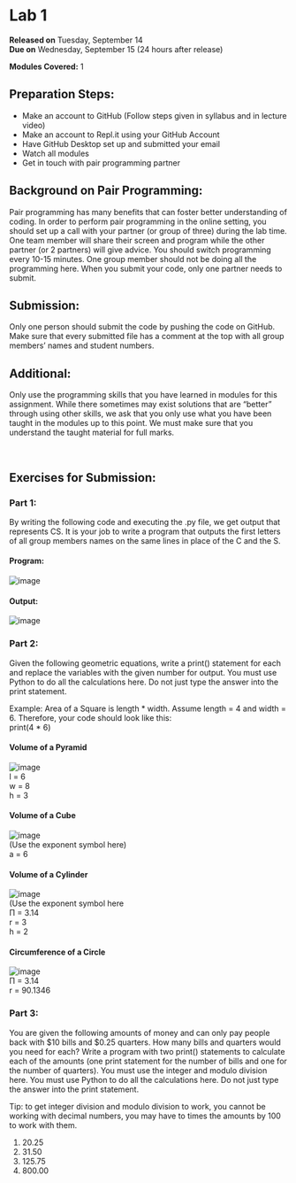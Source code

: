 # Lab 1
**Released on** Tuesday, September 14   
**Due on** Wednesday, September 15 (24 hours after release)

**Modules Covered:** 1

## Preparation Steps:
- Make an account to GitHub (Follow steps given in syllabus and in lecture video)
- Make an account to Repl.it using your GitHub Account
- Have GitHub Desktop set up and submitted your email 
- Watch all modules  
- Get in touch with pair programming partner  

## Background on Pair Programming:
Pair programming has many benefits that can foster better understanding of coding. In order to perform pair programming in the online setting, you should set up a call with your partner (or group of three) during the lab time. One team member will share their screen and program while the other partner (or 2 partners) will give advice. You should switch programming every 10-15 minutes. One group member should not be doing all the programming here. When you submit your code, only one partner needs to submit. 

## Submission:
Only one person should submit the code by pushing the code on GitHub. Make sure that every submitted file has a comment at the top with all group members’ names and student numbers. 

## Additional: 
Only use the programming skills that you have learned in modules for this assignment. While there sometimes may exist solutions that are “better” through using other skills, we ask that you only use what you have been taught in the modules up to this point. We must make sure that you understand the taught material for full marks. 

 
## Exercises for Submission:
### Part 1:
By writing the following code and executing the .py file, we get output that represents CS. It is your job to write a program that outputs the first letters of all group members names on the same lines in place of the C and the S.

#### Program:
![image](https://user-images.githubusercontent.com/77299347/119185925-c973f500-ba4d-11eb-969e-7eb1880a19b1.png)  


#### Output:
![image](https://user-images.githubusercontent.com/77299347/119492740-cde22b80-bd35-11eb-94c4-28742de5be49.png)


### Part 2:
Given the following geometric equations, write a print() statement for each and replace the variables with the given number for output. You must use Python to do all the calculations here. Do not just type the answer into the print statement.<br /> 

Example: Area of a Square is length * width. Assume length = 4 and width = 6. Therefore, your code should look like this:  
	print(4 * 6)  

#### Volume of a Pyramid<br />
![image](https://user-images.githubusercontent.com/77299347/119492776-d8042a00-bd35-11eb-874f-e4b3105e79ea.png)  
l = 6  
w = 8  
h = 3  


#### Volume of a Cube<br />
![image](https://user-images.githubusercontent.com/77299347/119492792-dcc8de00-bd35-11eb-9675-f3cbefb65e1b.png)<br />
(Use the exponent symbol here)  
a = 6  

#### Volume of a Cylinder<br />
![image](https://user-images.githubusercontent.com/77299347/119493065-2dd8d200-bd36-11eb-81b2-1b6ad5bc6308.png)<br />
(Use the exponent symbol here  
Π = 3.14  
r = 3  
h = 2  


#### Circumference of a Circle<br />
![image](https://user-images.githubusercontent.com/77299347/119493092-35987680-bd36-11eb-8341-e7da151263a7.png)  
Π = 3.14  
r = 90.1346  


### Part 3:
You are given the following amounts of money and can only pay people back with $10 bills and $0.25 quarters. How many bills and quarters would you need for each? Write a program with two print() statements to calculate each of the amounts (one print statement for the number of bills and one for the number of quarters). You must use the integer and modulo division here. You must use Python to do all the calculations here.  Do not just type the answer into the print statement.

Tip: to get integer division and modulo division to work, you cannot be working with decimal numbers, you may have to times the amounts by 100 to work with them.

1. 20.25
2. 31.50
3. 125.75
4. 800.00
